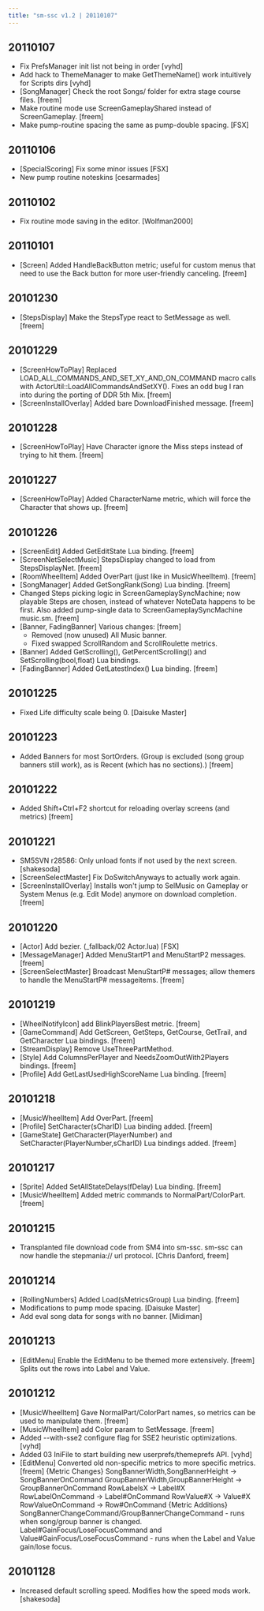 ```yaml
---
title: "sm-ssc v1.2 | 20110107"
---
```


20110107
--------
* Fix PrefsManager init list not being in order [vyhd]
* Add hack to ThemeManager to make GetThemeName() work intuitively for Scripts dirs [vyhd]
* [SongManager] Check the root Songs/ folder for extra stage course files. [freem]
* Make routine mode use ScreenGameplayShared instead of ScreenGameplay. [freem]
* Make pump-routine spacing the same as pump-double spacing. [FSX] 

20110106
--------
* [SpecialScoring] Fix some minor issues [FSX]
* New pump routine noteskins [cesarmades]

20110102
--------
* Fix routine mode saving in the editor. [Wolfman2000]

20110101
--------
* [Screen] Added HandleBackButton metric; useful for custom menus that need to
  use the Back button for more user-friendly canceling. [freem]

20101230
--------
* [StepsDisplay] Make the StepsType react to SetMessage as well. [freem]

20101229
--------
* [ScreenHowToPlay] Replaced LOAD_ALL_COMMANDS_AND_SET_XY_AND_ON_COMMAND macro
  calls with ActorUtil::LoadAllCommandsAndSetXY(). Fixes an odd bug I ran into
  during the porting of DDR 5th Mix. [freem]
* [ScreenInstallOverlay] Added bare DownloadFinished message. [freem]

20101228
--------
* [ScreenHowToPlay] Have Character ignore the Miss steps instead of trying to
  hit them. [freem]

20101227
--------
* [ScreenHowToPlay] Added CharacterName metric, which will force the Character
  that shows up. [freem]

20101226
--------
* [ScreenEdit] Added GetEditState Lua binding. [freem]
* [ScreenNetSelectMusic] StepsDisplay changed to load from StepsDisplayNet. [freem]
* [RoomWheelItem] Added OverPart (just like in MusicWheelItem). [freem]
* [SongManager] Added GetSongRank(Song) Lua binding. [freem]
* Changed Steps picking logic in ScreenGameplaySyncMachine; now playable Steps
  are chosen, instead of whatever NoteData happens to be first.
  Also added pump-single data to ScreenGameplaySyncMachine music.sm. [freem]
* [Banner, FadingBanner] Various changes: [freem]
  * Removed (now unused) All Music banner.
  * Fixed swapped ScrollRandom and ScrollRoulette metrics.
* [Banner] Added GetScrolling(), GetPercentScrolling() and
  SetScrolling(bool,float) Lua bindings.
* [FadingBanner] Added GetLatestIndex() Lua binding. [freem]

20101225
--------
* Fixed Life difficulty scale being 0. [Daisuke Master]

20101223
--------
* Added Banners for most SortOrders. (Group is excluded (song group banners
  still work), as is Recent (which has no sections).) [freem]

20101222
--------
* Added Shift+Ctrl+F2 shortcut for reloading overlay screens (and metrics) [freem]

20101221
--------
* SM5SVN r28586: Only unload fonts if not used by the next screen. [shakesoda]
* [ScreenSelectMaster] Fix DoSwitchAnyways to actually work again.
* [ScreenInstallOverlay] Installs won't jump to SelMusic on Gameplay or System
  Menus (e.g. Edit Mode) anymore on download completion. [freem]

20101220
--------
* [Actor] Add bezier. (_fallback/02 Actor.lua) [FSX]
* [MessageManager] Added MenuStartP1 and MenuStartP2 messages. [freem]
* [ScreenSelectMaster] Broadcast MenuStartP# messages; allow themers to handle
  the MenuStartP# messageitems. [freem]

20101219
--------
* [WheelNotifyIcon] add BlinkPlayersBest metric. [freem]
* [GameCommand] Add GetScreen, GetSteps, GetCourse, GetTrail, and GetCharacter
  Lua bindings. [freem]
* [StreamDisplay] Remove UseThreePartMethod.
* [Style] Add ColumnsPerPlayer and NeedsZoomOutWith2Players bindings. [freem]
* [Profile] Add GetLastUsedHighScoreName Lua binding. [freem]

20101218
--------
* [MusicWheelItem] Add OverPart. [freem]
* [Profile] SetCharacter(sCharID) Lua binding added. [freem]
* [GameState] GetCharacter(PlayerNumber) and SetCharacter(PlayerNumber,sCharID)
  Lua bindings added. [freem]

20101217
--------
* [Sprite] Added SetAllStateDelays(fDelay) Lua binding. [freem]
* [MusicWheelItem] Added metric commands to NormalPart/ColorPart. [freem]

20101215
--------
* Transplanted file download code from SM4 into sm-ssc.
  sm-ssc can now handle the stepmania:// url protocol. [Chris Danford, freem]

20101214
--------
* [RollingNumbers] Added Load(sMetricsGroup) Lua binding. [freem]
* Modifications to pump mode spacing. [Daisuke Master]
* Add eval song data for songs with no banner. [Midiman]

20101213
--------
* [EditMenu] Enable the EditMenu to be themed more extensively. [freem]
  Splits out the rows into Label and Value.

20101212
--------
* [MusicWheelItem] Gave NormalPart/ColorPart names, so metrics can be used to
  manipulate them. [freem]
* [MusicWheelItem] add Color param to SetMessage. [freem]
* Added --with-sse2 configure flag for SSE2 heuristic optimizations. [vyhd]
* Added 03 IniFile to start building new userprefs/themeprefs API. [vyhd]
* [EditMenu] Converted old non-specific metrics to more specific metrics. [freem]
  {Metric Changes}
  SongBannerWidth,SongBannerHeight -> SongBannerOnCommand
  GroupBannerWidth,GroupBannerHeight -> GroupBannerOnCommand
  RowLabelsX -> Label#X
  RowLabelOnCommand -> Label#OnCommand
  RowValue#X -> Value#X
  RowValueOnCommand -> Row#OnCommand
  {Metric Additions}
  SongBannerChangeCommand/GroupBannerChangeCommand - runs when song/group
  banner is changed.
  Label#GainFocus/LoseFocusCommand and Value#GainFocus/LoseFocusCommand - runs
  when the Label and Value gain/lose focus.

20101128
--------
* Increased default scrolling speed. Modifies how the speed mods work. [shakesoda]